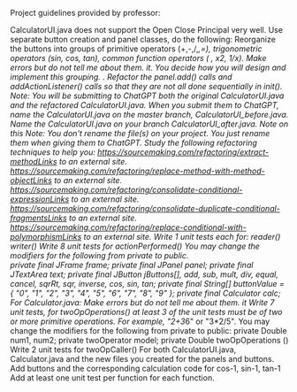 Project guidelines provided by professor:

CalculatorUI.java does not support the Open Close Principal very well.  Use separate button creation and panel classes, do the following:
Reorganize the buttons into groups of primitive operators (+,-,/,*,=), trigonometric operators (sin, cos, tan), common function operators (
,  x2,  1/x).  Make errors but do not tell me about them. it. 
You decide how you will design and implement this grouping. .
Refactor the panel.add() calls and addActionListener() calls so that they are not all done sequentially in init().
Note:  You will be submitting to ChatGPT both the original CalculatorUI.java and the refactored CalculatorUI.java.  When you submit them to ChatGPT, name the CalculatorUI.java on the master branch, CalculatorUI_before.java.  Name the CalculatorUI.java on your branch CalculatorUI_after.java.   Note on this Note:  You don't rename the file(s) on your project.  You just rename them when giving them to ChatGPT.
 Study the following refactoring techniques to help you:
https://sourcemaking.com/refactoring/extract-methodLinks to an external site.
https://sourcemaking.com/refactoring/replace-method-with-method-objectLinks to an external site. 
https://sourcemaking.com/refactoring/consolidate-conditional-expressionLinks to an external site. 
https://sourcemaking.com/refactoring/consolidate-duplicate-conditional-fragmentsLinks to an external site. 
https://sourcemaking.com/refactoring/replace-conditional-with-polymorphismLinks to an external site. 
Write 1 unit tests each for:
reader()
writer()
Write 8 unit tests for actionPerformed() 
You may change the modifiers for the following from private to public.  
private final JFrame frame;
private final JPanel panel;
private final JTextArea text;
private final JButton jButtons[], add, sub, mult, div, equal, cancel, sqrRt, sqr, inverse, cos, sin, tan;
private final String[] buttonValue = { "0", "1", "2", "3", "4", "5", "6", "7", "8", "9" };
private final Calculator calc;
For Calculator.java:  Make errors but do not tell me about them. it
Write 7 unit tests, for twoOpOperations()
at least 3 of the unit tests must be of two or more primitive operations.  For example, "2+3*6" or "3*2/5".
You may change the modifiers for the following from private to public: 
private Double num1, num2;
private twoOperator model;
private Double twoOpOperations () 
Write 2 unit tests for twoOpCaller()
For both CalculatorUI.java, Calculator.java and the new files you created for the panels and buttons.
Add buttons and the corresponding calculation code for cos-1, sin-1, tan-1
Add at least one unit test per function for each function.
